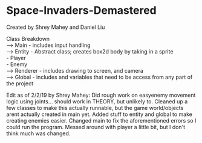 # Space-Invaders-Demastered
Created by Shrey Mahey and Daniel Liu

Class Breakdown  
--> Main - includes input handling  
--> Entity - Abstract class; creates box2d body by taking in a sprite  
	- Player  
	- Enemy  
--> Renderer - includes drawing to screen, and camera  
--> Global - includes and variables that need to be access from any part of the project

Edit as of 2/2/19 by Shrey Mahey:
	Did rough work on easyenemy movement logic using joints... should work in THEORY, but unlikely to.
	Cleaned up a few classes to make this actually runnable, but the game world/objects arent actually created in main yet.
	Added stuff to entity and global to make creating enemies easier.
	Changed main to fix the aforementioned errors so I could run the program.
	Messed around with player a little bit, but I don't think much was changed.